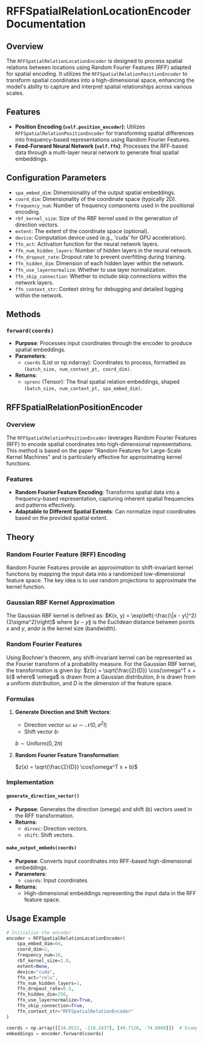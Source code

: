 # RFFSpatialRelationLocationEncoder Documentation

## Overview
The `RFFSpatialRelationLocationEncoder` is designed to process spatial relations between locations using Random Fourier Features (RFF) adapted for spatial encoding. It utilizes the `RFFSpatialRelationPositionEncoder` to transform spatial coordinates into a high-dimensional space, enhancing the model's ability to capture and interpret spatial relationships across various scales.

## Features
- **Position Encoding (`self.position_encoder`)**: Utilizes `RFFSpatialRelationPositionEncoder` for transforming spatial differences into frequency-based representations using Random Fourier Features.
- **Feed-Forward Neural Network (`self.ffn`)**: Processes the RFF-based data through a multi-layer neural network to generate final spatial embeddings.

## Configuration Parameters
- `spa_embed_dim`: Dimensionality of the output spatial embeddings.
- `coord_dim`: Dimensionality of the coordinate space (typically 2D).
- `frequency_num`: Number of frequency components used in the positional encoding.
- `rbf_kernel_size`: Size of the RBF kernel used in the generation of direction vectors.
- `extent`: The extent of the coordinate space (optional).
- `device`: Computation device used (e.g., 'cuda' for GPU acceleration).
- `ffn_act`: Activation function for the neural network layers.
- `ffn_num_hidden_layers`: Number of hidden layers in the neural network.
- `ffn_dropout_rate`: Dropout rate to prevent overfitting during training.
- `ffn_hidden_dim`: Dimension of each hidden layer within the network.
- `ffn_use_layernormalize`: Whether to use layer normalization.
- `ffn_skip_connection`: Whether to include skip connections within the network layers.
- `ffn_context_str`: Context string for debugging and detailed logging within the network.

## Methods
### `forward(coords)`
- **Purpose**: Processes input coordinates through the encoder to produce spatial embeddings.
- **Parameters**:
  - `coords` (List or np.ndarray): Coordinates to process, formatted as `(batch_size, num_context_pt, coord_dim)`.
- **Returns**:
  - `sprenc` (Tensor): The final spatial relation embeddings, shaped `(batch_size, num_context_pt, spa_embed_dim)`.

## RFFSpatialRelationPositionEncoder

### Overview
The `RFFSpatialRelationPositionEncoder` leverages Random Fourier Features (RFF) to encode spatial coordinates into high-dimensional representations. This method is based on the paper "Random Features for Large-Scale Kernel Machines" and is particularly effective for approximating kernel functions.

### Features
- **Random Fourier Feature Encoding**: Transforms spatial data into a frequency-based representation, capturing inherent spatial frequencies and patterns effectively.
- **Adaptable to Different Spatial Extents**: Can normalize input coordinates based on the provided spatial extent.

## Theory

### Random Fourier Feature (RFF) Encoding

Random Fourier Features provide an approximation to shift-invariant kernel functions by mapping the input data into a randomized low-dimensional feature space. The key idea is to use random projections to approximate the kernel function.

### Gaussian RBF Kernel Approximation

The Gaussian RBF kernel is defined as:
$K(x, y) = \exp\left(-\frac{\|x - y\|^2}{2\sigma^2}\right)$
where $\|x - y\|$ is the Euclidean distance between points $x$ and $y$, and$\sigma$ is the kernel size (bandwidth).

### Random Fourier Features

Using Bochner's theorem, any shift-invariant kernel can be represented as the Fourier transform of a probability measure. For the Gaussian RBF kernel, the transformation is given by:
$z(x) = \sqrt{\frac{2}{D}} \cos(\omega^T x + b)$
where$ \omega$ is drawn from a Gaussian distribution, $b$ is drawn from a uniform distribution, and $D$ is the dimension of the feature space.

### Formulas

1. **Generate Direction and Shift Vectors**:
   - Direction vector $\omega$:
     $\omega \sim \mathcal{N}(0, \sigma^2 I)$
   - Shift vector $b$:
     
    $b \sim \text{Uniform}(0, 2\pi)$

2. **Random Fourier Feature Transformation**:
   
   $z(x) = \sqrt{\frac{2}{D}} \cos(\omega^T x + b)$

### Implementation

#### `generate_direction_vector()`
- **Purpose**: Generates the direction (omega) and shift (b) vectors used in the RFF transformation.
- **Returns**:
  - `dirvec`: Direction vectors.
  - `shift`: Shift vectors.

#### `make_output_embeds(coords)`
- **Purpose**: Converts input coordinates into RFF-based high-dimensional embeddings.
- **Parameters**:
  - `coords`: Input coordinates.
- **Returns**:
  - High-dimensional embeddings representing the input data in the RFF feature space.

## Usage Example
```python
# Initialize the encoder
encoder = RFFSpatialRelationLocationEncoder(
    spa_embed_dim=64,
    coord_dim=2,
    frequency_num=16,
    rbf_kernel_size=1.0,
    extent=None,
    device="cuda",
    ffn_act="relu",
    ffn_num_hidden_layers=1,
    ffn_dropout_rate=0.5,
    ffn_hidden_dim=256,
    ffn_use_layernormalize=True,
    ffn_skip_connection=True,
    ffn_context_str="RFFSpatialRelationEncoder"
)

coords = np.array([[34.0522, -118.2437], [40.7128, -74.0060]])  # Example coordinate data
embeddings = encoder.forward(coords)
